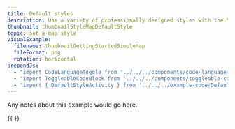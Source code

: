 ```yaml
---
title: Default styles
description: Use a variety of professionally designed styles with the Map SDK.
thumbnail: thumbnailStyleMapDefaultStyle
topic: set a map style
visualExample:
  filename: thumbnailGettingStartedSimpleMap
  fileFormat: png
  rotation: horizontal
prependJs:
  - "import CodeLanguageToggle from '../../../components/code-language-toggle'"
  - "import ToggleableCodeBlock from '../../../components/toggleable-code-block'"
  - "import { DefaultStyleActivity } from '../../../example-code/DefaultStyleActivity.js'"
---
```


Any notes about this example would go here. 

{{
  <CodeLanguageToggle />
  <ToggleableCodeBlock 
    codeSnippet={DefaultStyleActivity}
  />
}}
